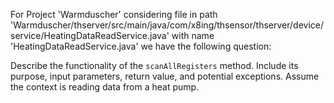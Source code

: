 For Project 'Warmduscher' considering file in path 'Warmduscher/thserver/src/main/java/com/x8ing/thsensor/thserver/device/service/HeatingDataReadService.java' with name 'HeatingDataReadService.java' we have the following question: 

Describe the functionality of the `scanAllRegisters` method. Include its purpose, input parameters, return value, and potential exceptions. Assume the context is reading data from a heat pump.